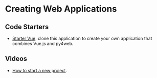 # Creating Web Applications

## Code Starters

* [Starter Vue](https://github.com/learn-py4web/starter_vue): clone this application to create your own application that combines Vue.js and py4web.

## Videos

* [How to start a new project](https://drive.google.com/file/d/1Q9yOlrtogSQgYA2DjCQiN30IozaA8MzU/view?usp=sharing).

